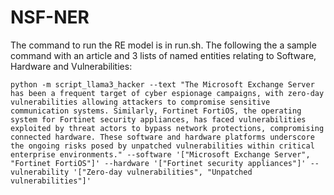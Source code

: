 # NSF-NER

The command to run the RE model is in run.sh. The following the a sample command with an article and 3 lists of named entities relating to Software, Hardware and Vulnerabilities:

```
python -m script_llama3_hacker --text "The Microsoft Exchange Server has been a frequent target of cyber espionage campaigns, with zero-day vulnerabilities allowing attackers to compromise sensitive communication systems. Similarly, Fortinet FortiOS, the operating system for Fortinet security appliances, has faced vulnerabilities exploited by threat actors to bypass network protections, compromising connected hardware. These software and hardware platforms underscore the ongoing risks posed by unpatched vulnerabilities within critical enterprise environments." --software '["Microsoft Exchange Server", "Fortinet FortiOS"]' --hardware '["Fortinet security appliances"]' --vulnerability '["Zero-day vulnerabilities", "Unpatched vulnerabilities"]'
